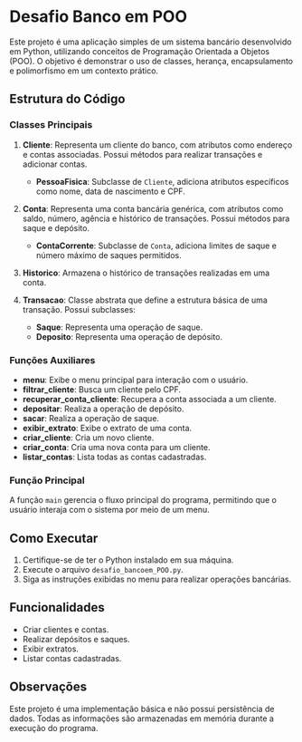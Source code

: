 # Desafio Banco em POO

Este projeto é uma aplicação simples de um sistema bancário desenvolvido em Python, utilizando conceitos de Programação Orientada a Objetos (POO). O objetivo é demonstrar o uso de classes, herança, encapsulamento e polimorfismo em um contexto prático.

## Estrutura do Código

### Classes Principais

1. **Cliente**: Representa um cliente do banco, com atributos como endereço e contas associadas. Possui métodos para realizar transações e adicionar contas.
   - **PessoaFisica**: Subclasse de `Cliente`, adiciona atributos específicos como nome, data de nascimento e CPF.

2. **Conta**: Representa uma conta bancária genérica, com atributos como saldo, número, agência e histórico de transações. Possui métodos para saque e depósito.
   - **ContaCorrente**: Subclasse de `Conta`, adiciona limites de saque e número máximo de saques permitidos.

3. **Historico**: Armazena o histórico de transações realizadas em uma conta.

4. **Transacao**: Classe abstrata que define a estrutura básica de uma transação. Possui subclasses:
   - **Saque**: Representa uma operação de saque.
   - **Deposito**: Representa uma operação de depósito.

### Funções Auxiliares

- **menu**: Exibe o menu principal para interação com o usuário.
- **filtrar_cliente**: Busca um cliente pelo CPF.
- **recuperar_conta_cliente**: Recupera a conta associada a um cliente.
- **depositar**: Realiza a operação de depósito.
- **sacar**: Realiza a operação de saque.
- **exibir_extrato**: Exibe o extrato de uma conta.
- **criar_cliente**: Cria um novo cliente.
- **criar_conta**: Cria uma nova conta para um cliente.
- **listar_contas**: Lista todas as contas cadastradas.

### Função Principal

A função `main` gerencia o fluxo principal do programa, permitindo que o usuário interaja com o sistema por meio de um menu.

## Como Executar

1. Certifique-se de ter o Python instalado em sua máquina.
2. Execute o arquivo `desafio_bancoem_POO.py`.
3. Siga as instruções exibidas no menu para realizar operações bancárias.

## Funcionalidades

- Criar clientes e contas.
- Realizar depósitos e saques.
- Exibir extratos.
- Listar contas cadastradas.

## Observações

Este projeto é uma implementação básica e não possui persistência de dados. Todas as informações são armazenadas em memória durante a execução do programa.
